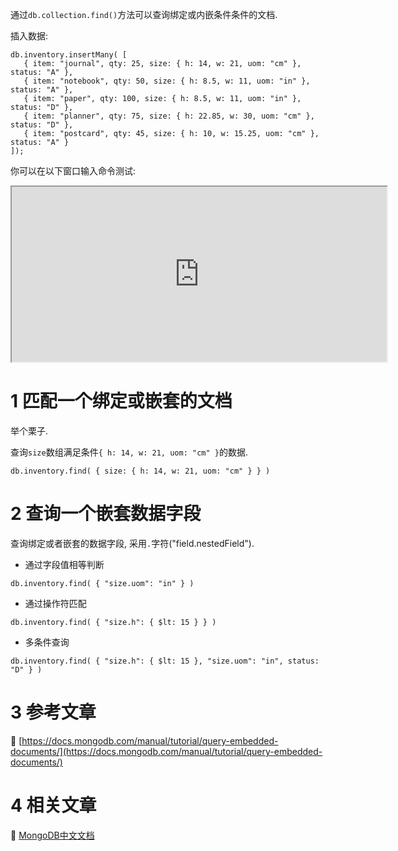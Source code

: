通过`db.collection.find()`方法可以查询绑定或内嵌条件条件的文档.


插入数据:
```
db.inventory.insertMany( [
   { item: "journal", qty: 25, size: { h: 14, w: 21, uom: "cm" }, status: "A" },
   { item: "notebook", qty: 50, size: { h: 8.5, w: 11, uom: "in" }, status: "A" },
   { item: "paper", qty: 100, size: { h: 8.5, w: 11, uom: "in" }, status: "D" },
   { item: "planner", qty: 75, size: { h: 22.85, w: 30, uom: "cm" }, status: "D" },
   { item: "postcard", qty: 45, size: { h: 10, w: 15.25, uom: "cm" }, status: "A" }
]);
```

你可以在以下窗口输入命令测试:

<iframe class="mws-root" allowfullscreen="" sandbox="allow-scripts allow-same-origin" width="600" height="280" src="https://mws.mongodb.com/?version=3.4"></iframe>

1 匹配一个绑定或嵌套的文档
===

举个栗子.

查询`size`数组满足条件`{ h: 14, w: 21, uom: "cm" }`的数据.

```
db.inventory.find( { size: { h: 14, w: 21, uom: "cm" } } )
```

2 查询一个嵌套数据字段
===

查询绑定或者嵌套的数据字段, 采用`.`字符("field.nestedField").

* 通过字段值相等判断

```
db.inventory.find( { "size.uom": "in" } )
```

* 通过操作符匹配

```
db.inventory.find( { "size.h": { $lt: 15 } } )
```

* 多条件查询

```
db.inventory.find( { "size.h": { $lt: 15 }, "size.uom": "in", status: "D" } )
```

3 参考文章
===

📖 [https://docs.mongodb.com/manual/tutorial/query-embedded-documents/](https://docs.mongodb.com/manual/tutorial/query-embedded-documents/)

4 相关文章
===

📖 [MongoDB中文文档](http://localhost/article/mongodb/index.html)
